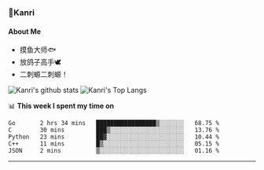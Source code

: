 ### 🌱Kanri
#### About Me
- 摸鱼大师🐟
- 放鸽子高手🕊
- 二刺螈二刺螈！

![Kanri's github stats](https://github-readme-stats.vercel.app/api?username=Yiwen-Chan&show_icons=true&theme=vue&line_height=20)
![Kanri's Top Langs](https://github-readme-stats.vercel.app/api/top-langs/?username=Yiwen-Chan&layout=compact&theme=vue&card_width=270)

📊 **This week I spent my time on**
<!--START_SECTION:waka-->
```text
Go       2 hrs 34 mins   █████████████████▒░░░░░░░   68.75 % 
C        30 mins         ███▒░░░░░░░░░░░░░░░░░░░░░   13.76 % 
Python   23 mins         ██▓░░░░░░░░░░░░░░░░░░░░░░   10.44 % 
C++      11 mins         █▒░░░░░░░░░░░░░░░░░░░░░░░   05.15 % 
JSON     2 mins          ▒░░░░░░░░░░░░░░░░░░░░░░░░   01.16 % 
```
<!--END_SECTION:waka-->

***


